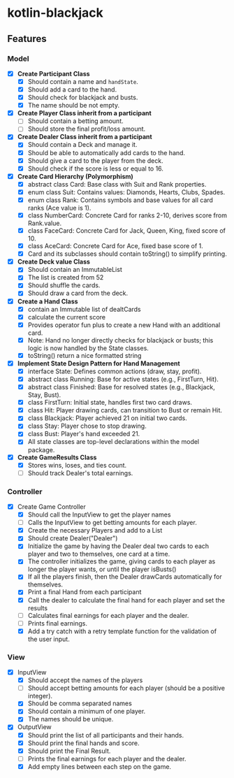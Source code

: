 # kotlin-blackjack

## Features

### Model
- [x] **Create Participant Class**
  - [x] Should contain a name and `handState`.
  - [x] Should add a card to the hand.
  - [x] Should check for blackjack and busts.
  - [x] The name should be not empty.
- [x] **Create Player Class inherit from a participant**
  - [ ] Should contain a betting amount.
  - [ ] Should store the final profit/loss amount.
- [x] **Create Dealer Class inherit from a participant**
  - [x] Should contain a Deck and manage it.
  - [x] Should be able to automatically add cards to the hand.
  - [x] Should give a card to the player from the deck.
  - [x] Should check if the score is less or equal to 16.
- [x] **Create Card Hierarchy (Polymorphism)**
  - [x] abstract class Card: Base class with Suit and Rank properties.
  - [x] enum class Suit: Contains values: Diamonds, Hearts, Clubs, Spades.
  - [x] enum class Rank: Contains symbols and base values for all card ranks (Ace value is 1).
  - [x] class NumberCard: Concrete Card for ranks 2-10, derives score from Rank.value.
  - [x] class FaceCard: Concrete Card for Jack, Queen, King, fixed score of 10.
  - [x] class AceCard: Concrete Card for Ace, fixed base score of 1.
  - [x] Card and its subclasses should contain toString() to simplify printing.
- [x] **Create Deck value Class**
  - [x] Should contain an ImmutableList<Card>
  - [x] The list is created from 52
  - [x] Should shuffle the cards.
  - [x] Should draw a card from the deck.
- [x] **Create a Hand Class**
  - [x] contain an Immutable list of dealtCards
  - [x] calculate the current score
  - [x] Provides operator fun plus to create a new Hand with an additional card.
  - [x] Note: Hand no longer directly checks for blackjack or busts; this logic is now handled by the State classes.
  - [x] toString() return a nice formatted string
- [x] **Implement State Design Pattern for Hand Management**
  - [x] interface State: Defines common actions (draw, stay, profit).
  - [x] abstract class Running: Base for active states (e.g., FirstTurn, Hit).
  - [x] abstract class Finished: Base for resolved states (e.g., Blackjack, Stay, Bust).
  - [x] class FirstTurn: Initial state, handles first two card draws.
  - [x] class Hit: Player drawing cards, can transition to Bust or remain Hit.
  - [x] class Blackjack: Player achieved 21 on initial two cards.
  - [x] class Stay: Player chose to stop drawing.
  - [x] class Bust: Player's hand exceeded 21.
  - [x] All state classes are top-level declarations within the model package.
- [x] **Create GameResults Class**
  - [x] Stores wins, loses, and ties count.
  - [ ] Should track Dealer's total earnings.
### Controller
- [x] Create Game Controller
  - [x] Should call the InputView to get the player names
  - [ ] Calls the InputView to get betting amounts for each player.
  - [x] Create the necessary Players and add to a List<Player>
  - [x] Should create Dealer("Dealer")
  - [x] Initialize the game by having the Dealer deal two cards to each player and two to themselves, one card at a time.
  - [x] The controller initializes the game, giving cards to each player as longer the player wants, or until the player isBusts()
  - [x] If all the players finish, then the Dealer drawCards automatically for themselves.
  - [x] Print a final Hand from each participant
  - [x] Call the dealer to calculate the final hand for each player and set the results
  - [ ] Calculates final earnings for each player and the dealer.
  - [ ] Prints final earnings.
  - [x] Add a try catch with a retry template function for the validation of the user input.
### View
- [x] InputView
  - [x] Should accept the names of the players
  - [ ] Should accept betting amounts for each player (should be a positive integer).
  - [x] Should be comma separated names
  - [x] Should contain a minimum of one player.
  - [x] The names should be unique.
- [x] OutputView
  - [x] Should print the list of all participants and their hands.
  - [x] Should print the final hands and score.
  - [x] Should print the Final Result.
  - [ ] Prints the final earnings for each player and the dealer.
  - [x] Add empty lines between each step on the game.
